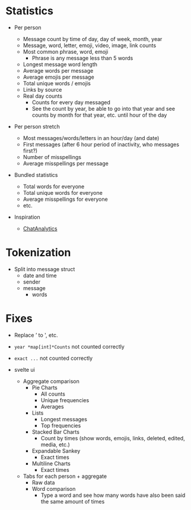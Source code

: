 # Statistics

-   Per person

    -   Message count by time of day, day of week, month, year
    -   Message, word, letter, emoji, video, image, link counts
    -   Most common phrase, word, emoji
        -   Phrase is any message less than 5 words
    -   Longest message word length
    -   Average words per message
    -   Average emojis per message
    -   Total unique words / emojis
    -   Links by source
    -   Real day counts
        -   Counts for every day messaged
        -   See the count by year, be able to go into that year and see counts by month for that year, etc. until hour of the day

-   Per person stretch

    -   Most messages/words/letters in an hour/day (and date)
    -   First messages (after 6 hour period of inactivity, who messages first?)
    -   Number of misspellings
    -   Average misspellings per message

-   Bundled statistics

    -   Total words for everyone
    -   Total unique words for everyone
    -   Average misspellings for everyone
    -   etc.

-   Inspiration

    -   [ChatAnalytics](https://chatanalytics.app/demo)

# Tokenization

-   Split into message struct
    -   date and time
    -   sender
    -   message
        -   words

# Fixes

-   Replace ’ to ', etc.

-   `year *map[int]*Counts` not counted correctly
-   `exact ...` not counted correctly
-   svelte ui
    -   Aggregate comparison
        -   Pie Charts
            -   All counts
            -   Unique frequencies
            -   Averages
        -   Lists
            -   Longest messages
            -   Top frequencies
        -   Stacked Bar Charts
            -   Count by times (show words, emojis, links, deleted, edited, media, etc.)
        -   Expandable Sankey
            -   Exact times
        -   Multiline Charts
            -   Exact times
    -   Tabs for each person + aggregate
        -   Raw data
        -   Word comparison
            -   Type a word and see how many words have also been said the same amount of times
